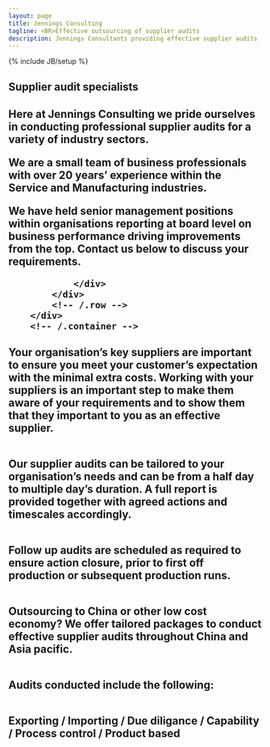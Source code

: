 ```yaml
---
layout: page
title: Jennings Consulting
tagline: <BR>Effective outsourcing of supplier audits
description: Jennings Consultants providing effective supplier audits
---
```

{% include JB/setup %}

<section id="about" class="about">
        <div class="container">
            <div class="row">
                <div class="col-lg-12 text-center">
                    <h2>Supplier audit specialists</h2>
                    <h2><p class="lead">Here at Jennings Consulting we pride ourselves in conducting professional supplier audits for a variety of industry sectors. 

We are a small team of business professionals with over 20 years’ experience within the Service and Manufacturing industries.

We have held senior management positions within organisations reporting at board level on business performance driving improvements from the top.  Contact us below to discuss your requirements.

                </div>
            </div>
            <!-- /.row -->
        </div>
        <!-- /.container -->
</section>



<section id="services" class="services">
  <div markdown="1">

<h2>Your organisation’s key suppliers are important to ensure you meet your customer’s expectation with the minimal extra costs.  Working with your suppliers is an important step to make them aware of your requirements and to show them that they important to you as an effective supplier.  <BR><BR>

Our supplier audits can be tailored to your organisation’s needs and can be from a half day to multiple day’s duration.  A full report is provided together with agreed actions and timescales accordingly.  <BR><BR>

Follow up audits are scheduled as required to ensure action closure, prior to first off production or subsequent production runs.<BR><BR>

Outsourcing to China or other low cost economy?  We offer tailored packages to conduct effective supplier audits throughout China and Asia pacific.<BR><BR>

Audits conducted include the following:<BR><BR>

Exporting / Importing / Due diligance / Capability / Process control / Product based



  </div>
</section>

